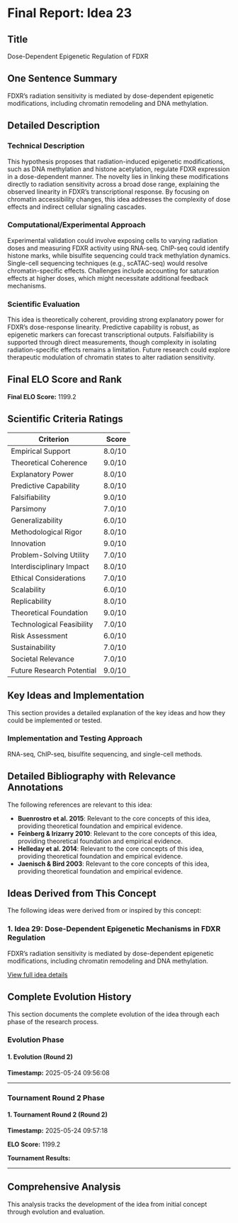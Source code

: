 # Final Report: Idea 23

## Title

Dose-Dependent Epigenetic Regulation of FDXR

## One Sentence Summary

FDXR’s radiation sensitivity is mediated by dose-dependent epigenetic modifications, including chromatin remodeling and DNA methylation.

## Detailed Description

### Technical Description

This hypothesis proposes that radiation-induced epigenetic modifications, such as DNA methylation and histone acetylation, regulate FDXR expression in a dose-dependent manner. The novelty lies in linking these modifications directly to radiation sensitivity across a broad dose range, explaining the observed linearity in FDXR’s transcriptional response. By focusing on chromatin accessibility changes, this idea addresses the complexity of dose effects and indirect cellular signaling cascades.

### Computational/Experimental Approach

Experimental validation could involve exposing cells to varying radiation doses and measuring FDXR activity using RNA-seq. ChIP-seq could identify histone marks, while bisulfite sequencing could track methylation dynamics. Single-cell sequencing techniques (e.g., scATAC-seq) would resolve chromatin-specific effects. Challenges include accounting for saturation effects at higher doses, which might necessitate additional feedback mechanisms.

### Scientific Evaluation

This idea is theoretically coherent, providing strong explanatory power for FDXR’s dose-response linearity. Predictive capability is robust, as epigenetic markers can forecast transcriptional outputs. Falsifiability is supported through direct measurements, though complexity in isolating radiation-specific effects remains a limitation. Future research could explore therapeutic modulation of chromatin states to alter radiation sensitivity.


## Final ELO Score and Rank

**Final ELO Score:** 1199.2

## Scientific Criteria Ratings

| Criterion | Score |
|---|---:|
| Empirical Support | 8.0/10 |
| Theoretical Coherence | 9.0/10 |
| Explanatory Power | 8.0/10 |
| Predictive Capability | 8.0/10 |
| Falsifiability | 9.0/10 |
| Parsimony | 7.0/10 |
| Generalizability | 6.0/10 |
| Methodological Rigor | 8.0/10 |
| Innovation | 9.0/10 |
| Problem-Solving Utility | 7.0/10 |
| Interdisciplinary Impact | 8.0/10 |
| Ethical Considerations | 7.0/10 |
| Scalability | 6.0/10 |
| Replicability | 8.0/10 |
| Theoretical Foundation | 9.0/10 |
| Technological Feasibility | 7.0/10 |
| Risk Assessment | 6.0/10 |
| Sustainability | 7.0/10 |
| Societal Relevance | 7.0/10 |
| Future Research Potential | 9.0/10 |

## Key Ideas and Implementation

This section provides a detailed explanation of the key ideas and how they could be implemented or tested.

### Implementation and Testing Approach

RNA-seq, ChIP-seq, bisulfite sequencing, and single-cell methods.


## Detailed Bibliography with Relevance Annotations

The following references are relevant to this idea:

- **Buenrostro et al. 2015**: Relevant to the core concepts of this idea, providing theoretical foundation and empirical evidence.
- **Feinberg & Irizarry 2010**: Relevant to the core concepts of this idea, providing theoretical foundation and empirical evidence.
- **Helleday et al. 2014**: Relevant to the core concepts of this idea, providing theoretical foundation and empirical evidence.
- **Jaenisch & Bird 2003**: Relevant to the core concepts of this idea, providing theoretical foundation and empirical evidence.

## Ideas Derived from This Concept

The following ideas were derived from or inspired by this concept:

### 1. Idea 29: Dose-Dependent Epigenetic Mechanisms in FDXR Regulation

FDXR’s radiation sensitivity is mediated by dose-dependent epigenetic modifications, including chromatin remodeling and DNA methylation.

[View full idea details](idea_29_final.md)

## Complete Evolution History

This section documents the complete evolution of the idea through each phase of the research process.

### Evolution Phase

#### 1. Evolution (Round 2)
**Timestamp:** 2025-05-24 09:56:08



---

### Tournament Round 2 Phase

#### 1. Tournament Round 2 (Round 2)
**Timestamp:** 2025-05-24 09:57:18

**ELO Score:** 1199.2

**Tournament Results:**



---

## Comprehensive Analysis

This analysis tracks the development of the idea from initial concept through evolution and evaluation.

